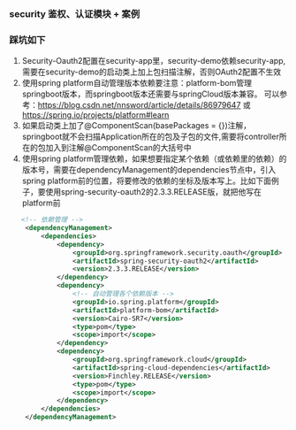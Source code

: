 ### security 鉴权、认证模块 + 案例

### 踩坑如下
1. Security-Oauth2配置在security-app里，security-demo依赖security-app,需要在security-demo的启动类上加上包扫描注解，否则OAuth2配置不生效
2. 使用spring platform自动管理版本依赖要注意：platform-bom管理springboot版本，而springboot版本还需要与springCloud版本兼容。
   可以参考：https://blog.csdn.net/nnsword/article/details/86979647 或 https://spring.io/projects/platform#learn
3. 如果启动类上加了@ComponentScan(basePackages = {})注解，springboot就不会扫描Application所在的包及子包的文件,需要将controller所在的包加入到注解@ComponentScan的大括号中
4. 使用spring platform管理依赖，如果想要指定某个依赖（或依赖里的依赖）的版本号，需要在dependencyManagement的dependencies节点中，引入spring platform前的位置，将要修改的依赖的坐标及版本写上。比如下面例子，要使用spring-security-oauth2的2.3.3.RELEASE版，就把他写在platform前
```xml
   <!-- 依赖管理 -->
    <dependencyManagement>
        <dependencies>
            <dependency>
                <groupId>org.springframework.security.oauth</groupId>
                <artifactId>spring-security-oauth2</artifactId>
                <version>2.3.3.RELEASE</version>
            </dependency>
            <dependency>
                <!-- 自动管理各个依赖版本 -->
                <groupId>io.spring.platform</groupId>
                <artifactId>platform-bom</artifactId>
                <version>Cairo-SR7</version>
                <type>pom</type>
                <scope>import</scope>
            </dependency>
            <dependency>
                <groupId>org.springframework.cloud</groupId>
                <artifactId>spring-cloud-dependencies</artifactId>
                <version>Finchley.RELEASE</version>
                <type>pom</type>
                <scope>import</scope>
            </dependency>
        </dependencies>
    </dependencyManagement>
```

